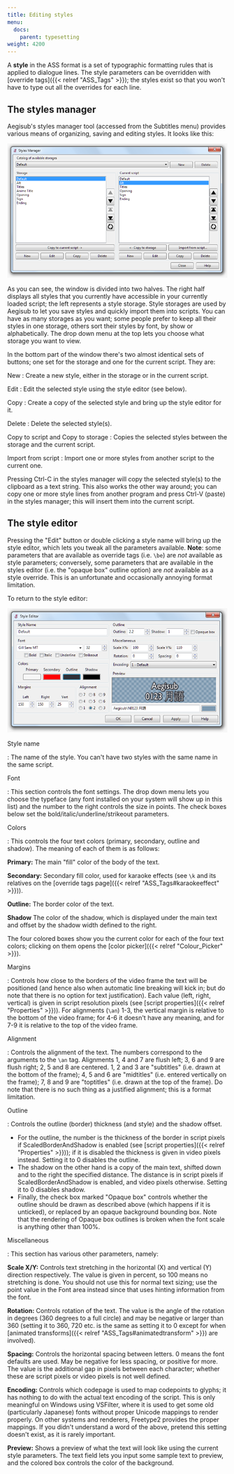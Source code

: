 ```yaml
---
title: Editing styles
menu:
  docs:
    parent: typesetting
weight: 4200
---
```


A **style** in the ASS format is a set of typographic formatting rules that is
applied to dialogue lines. The style parameters can be overridden with
\[override tags\]({{\< relref "ASS_Tags" >}}); the styles exist so that you won't have to type out
all the overrides for each line.

## The styles manager

Aegisub's styles manager tool (accessed from the Subtitles menu) provides
various means of organizing, saving and editing styles. It looks like this:

![Style_manager](/img/3.2/Style_manager.png#center)

As you can see, the window is divided into two halves. The right half displays
all styles that you currently have accessible in your currently loaded script;
the left represents a style storage. Style storages are used by Aegisub to let
you save styles and quickly import them into scripts. You can have as many
storages as you want; some people prefer to keep all their styles in one
storage, others sort their styles by font, by show or alphabetically. The drop
down menu at the top lets you choose what storage you want to view.

In the bottom part of the window there's two almost identical sets of buttons;
one set for the storage and one for the current script. They are:

New
: Create a new style, either in the storage or in the current script.

Edit
: Edit the selected style using the style editor (see below).

Copy
: Create a copy of the selected style and bring up the style editor for it.

Delete
: Delete the selected style(s).

Copy to script and Copy to storage
: Copies the selected styles between the storage and the current script.

Import from script
: Import one or more styles from another script to the current one.

Pressing Ctrl-C in the styles manager will copy the selected style(s) to the
clipboard as a text string. This also works the other way around; you can copy
one or more style lines from another program and press Ctrl-V (paste) in the
styles manager; this will insert them into the current script.

## The style editor

Pressing the "Edit" button or double clicking a style name will bring up the
style editor, which lets you tweak all the parameters available. **Note**: some
parameters that are available as override tags (i.e. `\be`) are _not_ available
as style parameters; conversely, some parameters that are available in the
styles editor (i.e. the "opaque box" outline option) are _not_ available as a
style override. This is an unfortunate and occasionally annoying format
limitation.

To return to the style editor:

![Style_editor](/img/3.2/Style_editor.png#center)

Style name

: The name of the style. You can't have two styles with the same name in the
  same script.

Font

: This section controls the font settings. The drop down menu lets you choose
  the typeface (any font installed on your system will show up in this list) and
  the number to the right controls the size in points. The check boxes below set
  the bold/italic/underline/strikeout parameters.

Colors

: This controls the four text colors (primary, secondary, outline and shadow).
  The meaning of each of them is as follows:

  **Primary:**
  The main "fill" color of the body of the text.

  **Secondary:**
  Secondary fill color, used for karaoke effects (see `\k` and its
  relatives on the \[override tags page\]({{\< relref "ASS_Tags#karaokeeffect" >}})).

  **Outline:**
  The border color of the text.

  **Shadow**
  The color of the shadow, which is displayed under the main text and
  offset by the shadow width defined to the right.

  The four colored boxes show you the current color for each of the four text
  colors; clicking on them opens the \[color picker\]({{\< relref "Colour_Picker" >}}).

Margins

: Controls how close to the borders of the video frame the text will be
  positioned (and hence also when automatic line breaking will kick in; but do
  note that there is no option for text justification). Each value (left, right,
  vertical) is given in script resolution pixels (see \[script properties\]({{\< relref "Properties" >}})). For alignments (`\an`) 1-3, the vertical margin is
  relative to the bottom of the video frame; for 4-6 it doesn't have any meaning,
  and for 7-9 it is relative to the top of the video frame.

Alignment

: Controls the alignment of the text. The numbers correspond to the arguments
  to the `\an` tag. Alignments 1, 4 and 7 are flush left; 3, 6 and 9 are flush
  right; 2, 5 and 8 are centered. 1, 2 and 3 are "subtitles" (i.e. drawn at the
  bottom of the frame); 4, 5 and 6 are "midtitles" (i.e.  entered vertically on
  the frame); 7, 8 and 9 are "toptitles" (i.e. drawn at the top of the frame). Do
  note that there is no such thing as a justified alignment; this is a format
  limitation.

Outline

: Controls the outline (border) thickness (and style) and the shadow offset.

  - For the outline, the number is the thickness of the border in script pixels
    if ScaledBorderAndShadow is enabled (see \[script properties\]({{\< relref "Properties" >}}));
    if it is disabled the thickness is given in video pixels instead. Setting
    it to 0 disables the outline.
  - The shadow on the other hand is a copy of the main text, shifted down and
    to the right the specified distance. The distance is in script pixels if
    ScaledBorderAndShadow is enabled, and video pixels otherwise. Setting it to
    0 disables shadow.
  - Finally, the check box marked "Opaque box" controls whether the outline
    should be drawn as described above (which happens if it is unticked), or
    replaced by an opaque background bounding box. Note that the rendering of
    Opaque box outlines is broken when the font scale is anything other than
    100%.

Miscellaneous

: This section has various other parameters, namely:

  **Scale X/Y:**
  Controls text stretching in the horizontal (X) and vertical (Y) direction
  respectively. The value is given in percent, so 100 means no stretching is
  done. You should not use this for normal text sizing; use the point value
  in the Font area instead since that uses hinting information from the font.

  **Rotation:**
  Controls rotation of the text. The value is the angle of the rotation in
  degrees (360 degrees to a full circle) and may be negative or larger than
  360 (setting it to 360, 720 etc. is the same as setting it to 0 except for
  when \[animated transforms\]({{\< relref "ASS_Tags#animatedtransform" >}}) are involved).

  **Spacing:**
  Controls the horizontal spacing between letters. 0 means the font
  defaults are used. May be negative for less spacing, or positive for more.
  The value is the additional gap in pixels between each character; whether
  these are script pixels or video pixels is not well defined.

  **Encoding:**
  Controls which codepage is used to map codepoints to glyphs; it has
  nothing to do with the actual text encoding of the script. This is only
  meaningful on Windows using VSFilter, where it is used to get some old
  (particularly Japanese) fonts without proper Unicode mappings to render
  properly. On other systems and renderers, Freetype2 provides the proper
  mappings. If you didn't understand a word of the above, pretend this
  setting doesn't exist, as it is rarely important.

  **Preview:**
  Shows a preview of what the text will look like using the current style
  parameters. The text field lets you input some sample text to preview, and
  the colored box controls the color of the background.
